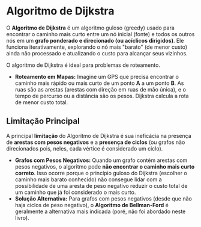 # Algoritmo de Dijkstra   

O **Algoritmo de Dijkstra** é um algoritmo guloso (greedy) usado para encontrar o caminho mais curto entre um nó inicial (fonte) e todos os outros nós em um **grafo ponderado e direcionado (ou acíclicos dirigidos)**. Ele funciona iterativamente, explorando o nó mais "barato" (de menor custo) ainda não processado e atualizando o custo para alcançar seus vizinhos.

O algoritmo de Dijkstra é ideal para problemas de roteamento.

- **Roteamento em Mapas:** Imagine um GPS que precisa encontrar o caminho mais rápido ou mais curto de um ponto **A** a um ponto **B**. As ruas são as arestas (arestas com direção em ruas de mão única), e o tempo de percurso ou a distância são os pesos. Dijkstra calcula a rota de menor custo total.

## Limitação Principal

A principal **limitação** do Algoritmo de Dijkstra é sua ineficácia na presença de **arestas com pesos negativos** e a **presença de ciclos** (ou grafos não direcionados pois, neles, cada vértice é considerado um ciclo).

* **Grafos com Pesos Negativos:** Quando um grafo contém arestas com pesos negativos, o algoritmo pode **não encontrar o caminho mais curto correto**. Isso ocorre porque o princípio guloso do Dijkstra (escolher o caminho mais barato conhecido) não consegue lidar com a possibilidade de uma aresta de peso negativo reduzir o custo total de um caminho que já foi considerado o mais curto.
* **Solução Alternativa:** Para grafos com pesos negativos (desde que não haja ciclos de peso negativo), o **Algoritmo de Bellman-Ford** é geralmente a alternativa mais indicada (poré, não foi abordado neste livro).